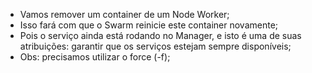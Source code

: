 * Vamos remover um container de um Node Worker;
* Isso fará com que o Swarm reinicie este container novamente; 
* Pois o serviço ainda está rodando no Manager, e isto é uma de suas atribuições: garantir que os serviços estejam sempre disponíveis;
* Obs: precisamos utilizar o force (-f);